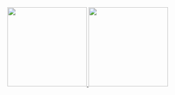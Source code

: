 <div>
  <a href="https://github.com/cirops">
  <img height="180em" src="https://github-readme-stats.vercel.app/api?username=cirops&show_icons=true&theme=dark&include_all_commits=true&count_private=true"/>
  <img height="180em" src="https://github-readme-stats.vercel.app/api/top-langs/?username=cirops&layout=compact&langs_count=7&theme=dark"/>
</div>
